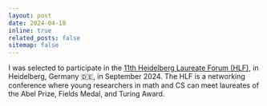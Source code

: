 ```yaml
---
layout: post
date: 2024-04-18
inline: true
related_posts: false
sitemap: false
---
```


I was selected to participate in the
[11th Heidelberg Laureate Forum (HLF)](https://www.heidelberg-laureate-forum.org/forum/11th-hlf-2024.html),
in Heidelberg, Germany 🇩🇪, in September 2024.
The HLF is a networking conference where young researchers in math and CS can
meet laureates of the Abel Prize, Fields Medal, and Turing Award.
